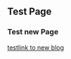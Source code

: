 ## Test Page

### Test new Page

[testlink to new blog](https://github.com/kamathe/kamathe.github.io/test1.md)
